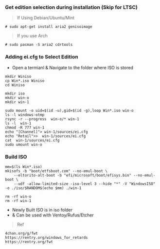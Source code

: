 ### Get edition selection during installation (Skip for LTSC)

> If Using Debian/Ubuntu/Mint
```
# sudo apt-get install aria2 genisoimage
```
> If you use Arch
```
# sudo pacman -S aria2 cdrtools
```

### Adding ei.cfg to Select Edition

- Open a termianl & Navigate to the folder where ISO is stored

```
mkdir Winiso
cp Win*.iso Winiso
cd Winiso 
```
```
mkdir iso
mkdir win-o
mkdir win-1
```
```
sudo mount -o uid=$(id -u),gid=$(id -g),loop Win*.iso win-o
ls -l windows-otmp
rsync -r --progress  win-o/* win-1
ls -l  win-1
chmod -R 777 win-1
echo "[Channel]"> win-1/sources/ei.cfg 
echo "Retail">>  win-1/sources/ei.cfg
cat  win-1/sources/ei.cfg
sudo umount win-o
```
### Build ISO
```
mm=$(ls Win*.iso)
mkisofs -b "boot/etfsboot.com" --no-emul-boot \
    --eltorito-alt-boot -b "efi/microsoft/boot/efisys.bin" --no-emul-boot \
    --udf -allow-limited-size -iso-level 3 --hide "*" -V "WindowsISO" -o ./iso/$RANDOM$(echo $mm) ./win-1

```
```
rm -rf win-o
rm -rf win-1
```
- Newly Built ISO is in iso folder
- & Can be used with Ventoy/Rufus/Etcher


> Ref
```
4chan.org/g/fwt
https://rentry.org/windows_for_retards
https://rentry.org/fwt
```